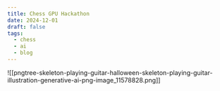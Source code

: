 ```yaml
---
title: Chess GPU Hackathon
date: 2024-12-01
draft: false
tags:
  - chess
  - ai
  - blog
---
```

![[pngtree-skeleton-playing-guitar-halloween-skeleton-playing-guitar-illustration-generative-ai-png-image_11578828.png]]